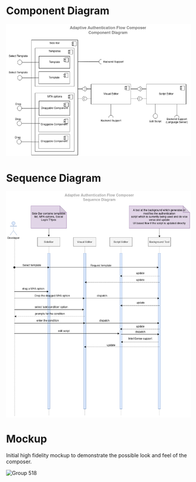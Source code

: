 # Component Diagram

![ComponentDiagram](./images/component-diagram.png)

# Sequence Diagram

![SequenceDiagram](./images/sequence-diagram.png)


# Mockup
Initial high fidelity mockup to demonstrate the possible look and feel of the composer.

![Group 518](https://user-images.githubusercontent.com/47143221/111861753-aad27e80-8976-11eb-88c9-0bb5445d87a4.png)
